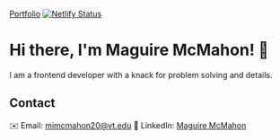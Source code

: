 [Portfolio](https://maguiremcmahon.com) [![Netlify Status](https://api.netlify.com/api/v1/badges/bfa795df-6265-4f54-bac9-9aa033081b98/deploy-status)](https://app.netlify.com/sites/maguire-mcmahon/deploys)
# Hi there, I'm Maguire McMahon! 👋 
I am a frontend developer with a knack for problem solving and details. 
## Contact
✉️ Email: mimcmahon20@vt.edu
💼 LinkedIn: [Maguire McMahon](https://www.linkedin.com/in/maguire-mcmahon/)
